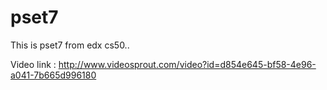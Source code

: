 # pset7
This is pset7 from edx cs50..

Video link :
 http://www.videosprout.com/video?id=d854e645-bf58-4e96-a041-7b665d996180

